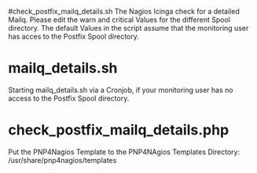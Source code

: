 #check_postfix_mailq_details.sh
The Nagios Icinga check for a detailed Mailq. Please edit the warn and critical Values for the different Spool directory. The default Values in the script assume that the monitoring user has acces to the Postfix Spool directory.

# mailq_details.sh
Starting mailq_details.sh via a Cronjob, if your monitoring user has no access to the Postfix Spool directory.

# check_postfix_mailq_details.php
Put the PNP4Nagios Template to the PNP4NAgios Templates Directory: /usr/share/pnp4nagios/templates

